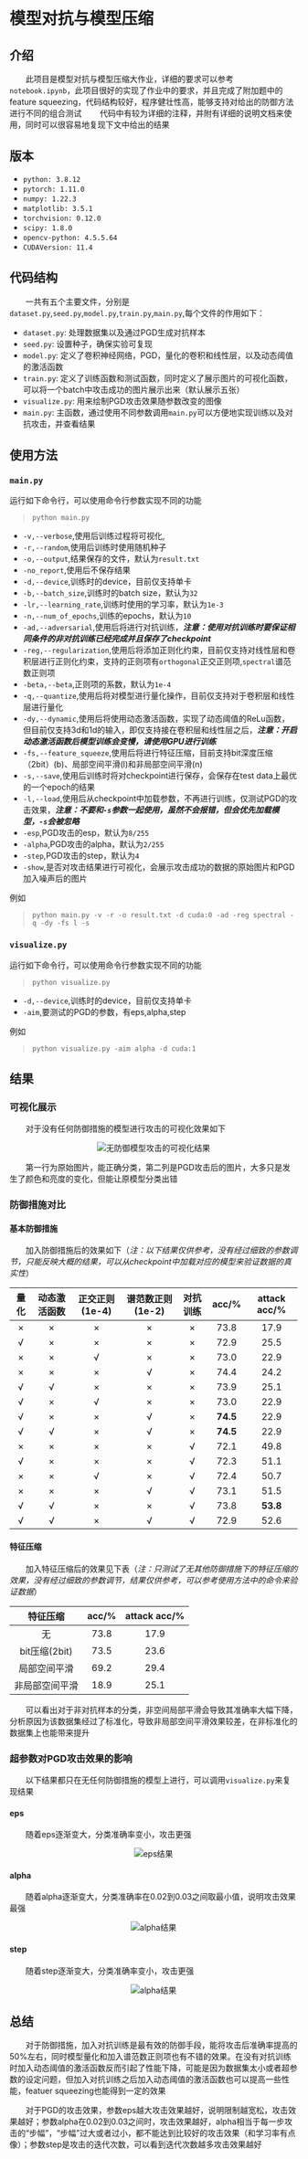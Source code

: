 # 模型对抗与模型压缩
## 介绍
&emsp;&emsp;此项目是模型对抗与模型压缩大作业，详细的要求可以参考`notebook.ipynb`，此项目很好的实现了作业中的要求，并且完成了附加题中的feature squeezing，代码结构较好，程序健壮性高，能够支持对给出的防御方法进行不同的组合测试
&emsp;&emsp;代码中有较为详细的注释，并附有详细的说明文档来使用，同时可以很容易地复现下文中给出的结果
## 版本
- `python: 3.8.12`
- `pytorch: 1.11.0`
- `numpy: 1.22.3`
- `matplotlib: 3.5.1`
- `torchvision: 0.12.0`
- `scipy: 1.8.0`
- `opencv-python: 4.5.5.64`
- `CUDAVersion: 11.4`
## 代码结构
&emsp;&emsp;一共有五个主要文件，分别是`dataset.py`,`seed.py`,`model.py`,`train.py`,`main.py`,每个文件的作用如下：
- `dataset.py`: 处理数据集以及通过PGD生成对抗样本
- `seed.py`: 设置种子，确保实验可复现
- `model.py`: 定义了卷积神经网络，PGD，量化的卷积和线性层，以及动态阈值的激活函数
- `train.py`: 定义了训练函数和测试函数，同时定义了展示图片的可视化函数，可以将一个batch中攻击成功的图片展示出来（默认展示五张）
- `visualize.py`: 用来绘制PGD攻击效果随参数改变的图像
- `main.py`: 主函数，通过使用不同参数调用`main.py`可以方便地实现训练以及对抗攻击，并查看结果
## 使用方法
### `main.py`
运行如下命令行，可以使用命令行参数实现不同的功能  
> `python main.py`
- `-v,--verbose`,使用后训练过程将可视化,
- `-r,--random`,使用后训练时使用随机种子
- `-o,--output`,结果保存的文件，默认为`result.txt`
- `-no_report`,使用后不保存结果
- `-d,--device`,训练时的device，目前仅支持单卡
- `-b,--batch_size`,训练时的batch size，默认为`32`
- `-lr,--learning_rate`,训练时使用的学习率，默认为`1e-3`
- `-n,--num_of_epochs`,训练的epochs，默认为`10`
- `-ad,--adversarial`,使用后将进行对抗训练，***注意：使用对抗训练时要保证相同条件的非对抗训练已经完成并且保存了checkpoint***
- `-reg,--regularization`,使用后将添加正则化约束，目前仅支持对线性层和卷积层进行正则化约束，支持的正则项有`orthogonal`正交正则项,`spectral`谱范数正则项
- `-beta,--beta`,正则项的系数，默认为`1e-4`
- `-q,--quantize`,使用后将对模型进行量化操作，目前仅支持对于卷积层和线性层进行量化
- `-dy,--dynamic`,使用后将使用动态激活函数，实现了动态阈值的ReLu函数，但目前仅支持3d和1d的输入，即仅支持接在卷积层和线性层之后，***注意：开启动态激活函数后模型训练会变慢，请使用GPU进行训练***
- `-fs,--feature_squeeze`,使用后将进行特征压缩，目前支持bit深度压缩（2bit）(b)、局部空间平滑(l)和非局部空间平滑(n)
- `-s,--save`,使用后训练时将对checkpoint进行保存，会保存在test data上最优的一个epoch的结果
- `-l,--load`,使用后从checkpoint中加载参数，不再进行训练，仅测试PGD的攻击效果，***注意：不要和`-s`参数一起使用，虽然不会报错，但会优先加载模型，`-s`会被忽略***
- `-esp`,PGD攻击的esp，默认为`8/255`
- `-alpha`,PGD攻击的alpha，默认为`2/255`
- `-step`,PGD攻击的step，默认为`4`
- `-show`,是否对攻击结果进行可视化，会展示攻击成功的数据的原始图片和PGD加入噪声后的图片

例如
> `python main.py -v -r -o result.txt -d cuda:0 -ad -reg spectral -q -dy -fs l -s`

### `visualize.py`
运行如下命令行，可以使用命令行参数实现不同的功能  
> `python visualize.py`
- `-d,--device`,训练时的device，目前仅支持单卡
- `-aim`,要测试的PGD的参数，有eps,alpha,step

例如
> `python visualize.py -aim alpha -d cuda:1`

## 结果
### 可视化展示
&emsp;&emsp;对于没有任何防御措施的模型进行攻击的可视化效果如下
<center>

![无防御模型攻击的可视化结果](default_.png)
</center>
&emsp;&emsp;第一行为原始图片，能正确分类，第二列是PGD攻击后的图片，大多只是发生了颜色和亮度的变化，但能让原模型分类出错

### 防御措施对比
#### 基本防御措施
&emsp;&emsp;加入防御措施后的效果如下（*注：以下结果仅供参考，没有经过细致的参数调节，只能反映大概的结果，可以从checkpoint中加载对应的模型来验证数据的真实性*）
<center>

|量化|动态激活函数|正交正则(1e-4)|谱范数正则(1e-2)|对抗训练|acc/%|attack acc/%|
|:-:|:-:|:-:|:-:|:-:|:-:|:-:|
|×|×|×|×|×|73.8|17.9|
|√|×|×|×|×|72.9|25.5|
|×|×|√|×|×|73.0|22.9|
|×|×|×|√|×|74.4|24.2|
|√|√|×|×|×|73.9|25.1|
|√|×|√|×|×|73.0|22.9|
|√|×|×|√|×|**74.5**|22.9|
|√|√|×|√|×|**74.5**|22.9|
|×|×|×|×|√|72.1|49.8|
|√|×|×|×|√|72.3|51.1|
|×|×|√|×|√|72.4|50.7|
|×|×|×|√|√|73.1|51.5|
|√|√|×|×|√|73.8|**53.8**|
|√|√|×|√|√|72.9|52.6|
</center>

#### 特征压缩
&emsp;&emsp;加入特征压缩后的效果见下表（*注：只测试了无其他防御措施下的特征压缩的效果，没有经过细致的参数调节，结果仅供参考，可以参考使用方法中的命令来验证数据*）
<center>

|特征压缩|acc/%|attack acc/%|
|:-:|:-:|:-:|
|无|73.8|17.9|
|bit压缩(2bit)|73.5|23.6|
|局部空间平滑|69.2|29.4|
|非局部空间平滑|18.9|25.1|
</center>
&emsp;&emsp;可以看出对于非对抗样本的分类，非空间局部平滑会导致其准确率大幅下降，分析原因为该数据集经过了标准化，导致非局部空间平滑效果较差，在非标准化的数据集上也能带来提升

### 超参数对PGD攻击效果的影响
&emsp;&emsp;以下结果都只在无任何防御措施的模型上进行，可以调用`visualize.py`来复现结果

#### eps
&emsp;&emsp;随着eps逐渐变大，分类准确率变小，攻击更强
<center>

![eps结果](eps.png)
</center>

#### alpha
&emsp;&emsp;随着alpha逐渐变大，分类准确率在0.02到0.03之间取最小值，说明攻击效果最强
<center>

![alpha结果](alpha.png)
</center>

#### step
&emsp;&emsp;随着step逐渐变大，分类准确率变小，攻击更强
<center>

![alpha结果](step.png)
</center>

## 总结
&emsp;&emsp;对于防御措施，加入对抗训练是最有效的防御手段，能将攻击后准确率提高的50%左右，同时模型量化和加入谱范数正则项也有不错的效果。在没有对抗训练时加入动态阈值的激活函数反而引起了性能下降，可能是因为数据集太小或者超参数的设定问题，但加入对抗训练之后加入动态阈值的激活函数也可以提高一些性能，featuer squeezing也能得到一定的效果

&emsp;&emsp;对于PGD的攻击效果，参数eps越大攻击效果越好，说明限制越宽松，攻击效果越好；参数alpha在0.02到0.03之间时，攻击效果越好，alpha相当于每一步攻击的“步幅”，“步幅”过大或者过小，都不能达到比较好的攻击效果（和学习率有点像）；参数step是攻击的迭代次数，可以看到迭代次数越多攻击效果越好